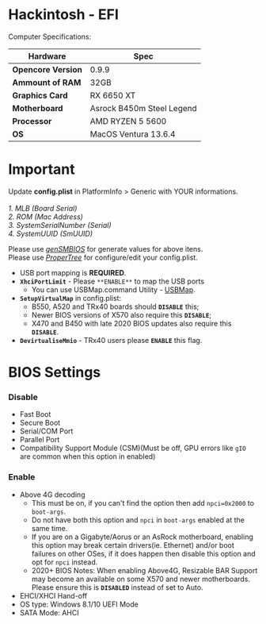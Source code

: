 # Hackintosh - EFI

Computer Specifications:

| Hardware             | Spec                      |
| -------------------- | ------------------------- |
| **Opencore Version** | 0.9.9                     |
| **Ammount of RAM**   | 32GB                      |
| **Graphics Card**    | RX 6650 XT                |
| **Motherboard**      | Asrock B450m Steel Legend |
| **Processor**        | AMD RYZEN 5 5600          |
| **OS**               | MacOS Ventura 13.6.4      |

# Important

Update **config.plist** in PlatformInfo > Generic with YOUR informations.
<br><br>
_1. MLB (Board Serial)
<br> 2. ROM (Mac Address)
<br> 3. SystemSerialNumber (Serial)
<br> 4. SystemUUID (SmUUID)_

Please use [_genSMBIOS_](https://github.com/corpnewt/GenSMBIOS/archive/refs/heads/master.zip) for generate values for above itens.
<br>
Please use [_ProperTree_](https://github.com/corpnewt/ProperTree/archive/refs/heads/master.zip) for configure/edit your config.plist.

- USB port mapping is **REQUIRED**.
- **`XhciPortLimit`** - Please `**ENABLE**` to map the USB ports
  - You can use USBMap.command Utility - [USBMap](https://github.com/corpnewt/USBMap).
- **`SetupVirtualMap`** in config.plist:
  - B550, A520 and TRx40 boards should **`DISABLE`** this;
  - Newer BIOS versions of X570 also require this **`DISABLE`**;
  - X470 and B450 with late 2020 BIOS updates also require this **`DISABLE`**.
- **`DevirtualiseMmio`** - TRx40 users please **`ENABLE`** this flag.

# BIOS Settings

### Disable

- Fast Boot
- Secure Boot
- Serial/COM Port
- Parallel Port
- Compatibility Support Module (CSM)(Must be off, GPU errors like `gIO` are common when this option in enabled)

### Enable

- Above 4G decoding
  - This must be on, if you can't find the option then add `npci=0x2000` to `boot-args`.
  - Do not have both this option and `npci` in `boot-args` enabled at the same time.
  - If you are on a Gigabyte/Aorus or an AsRock motherboard, enabling this option may break certain drivers(ie. Ethernet) and/or boot failures on other OSes, if it does happen then disable this option and opt for `npci` instead.
  - 2020+ BIOS Notes: When enabling Above4G, Resizable BAR Support may become an available on some X570 and newer motherboards. Please ensure this is **`DISABLED`** instead of set to Auto.
- EHCI/XHCI Hand-off
- OS type: Windows 8.1/10 UEFI Mode
- SATA Mode: AHCI
